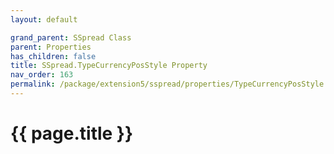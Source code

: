 ```yaml
---
layout: default

grand_parent: SSpread Class
parent: Properties
has_children: false
title: SSpread.TypeCurrencyPosStyle Property
nav_order: 163
permalink: /package/extension5/sspread/properties/TypeCurrencyPosStyle
---
```

# {{ page.title }}